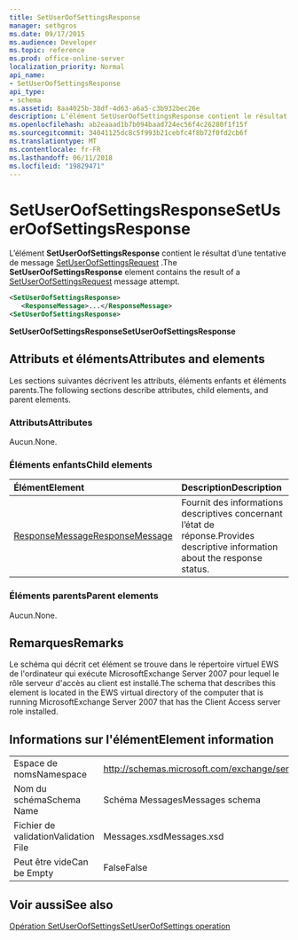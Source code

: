 ```yaml
---
title: SetUserOofSettingsResponse
manager: sethgros
ms.date: 09/17/2015
ms.audience: Developer
ms.topic: reference
ms.prod: office-online-server
localization_priority: Normal
api_name:
- SetUserOofSettingsResponse
api_type:
- schema
ms.assetid: 8aa4025b-38df-4d63-a6a5-c3b932bec26e
description: L’élément SetUserOofSettingsResponse contient le résultat d’une tentative de message SetUserOofSettingsRequest.
ms.openlocfilehash: ab2eaaad1b7b094baad724ec56f4c26280f1f15f
ms.sourcegitcommit: 34041125dc8c5f993b21cebfc4f8b72f0fd2cb6f
ms.translationtype: MT
ms.contentlocale: fr-FR
ms.lasthandoff: 06/11/2018
ms.locfileid: "19829471"
---
```

# <a name="setuseroofsettingsresponse"></a><span data-ttu-id="a02ed-103">SetUserOofSettingsResponse</span><span class="sxs-lookup"><span data-stu-id="a02ed-103">SetUserOofSettingsResponse</span></span>

<span data-ttu-id="a02ed-104">L’élément **SetUserOofSettingsResponse** contient le résultat d’une tentative de message [SetUserOofSettingsRequest](setuseroofsettingsrequest.md) .</span><span class="sxs-lookup"><span data-stu-id="a02ed-104">The **SetUserOofSettingsResponse** element contains the result of a [SetUserOofSettingsRequest](setuseroofsettingsrequest.md) message attempt.</span></span> 
  
```xml
<SetUserOofSettingsResponse>
   <ResponseMessage>...</ResponseMessage>
<SetUserOofSettingsResponse>
```

 <span data-ttu-id="a02ed-105">**SetUserOofSettingsResponse**</span><span class="sxs-lookup"><span data-stu-id="a02ed-105">**SetUserOofSettingsResponse**</span></span>
## <a name="attributes-and-elements"></a><span data-ttu-id="a02ed-106">Attributs et éléments</span><span class="sxs-lookup"><span data-stu-id="a02ed-106">Attributes and elements</span></span>

<span data-ttu-id="a02ed-107">Les sections suivantes décrivent les attributs, éléments enfants et éléments parents.</span><span class="sxs-lookup"><span data-stu-id="a02ed-107">The following sections describe attributes, child elements, and parent elements.</span></span>
  
### <a name="attributes"></a><span data-ttu-id="a02ed-108">Attributs</span><span class="sxs-lookup"><span data-stu-id="a02ed-108">Attributes</span></span>

<span data-ttu-id="a02ed-109">Aucun.</span><span class="sxs-lookup"><span data-stu-id="a02ed-109">None.</span></span>
  
### <a name="child-elements"></a><span data-ttu-id="a02ed-110">Éléments enfants</span><span class="sxs-lookup"><span data-stu-id="a02ed-110">Child elements</span></span>

|<span data-ttu-id="a02ed-111">**Élément**</span><span class="sxs-lookup"><span data-stu-id="a02ed-111">**Element**</span></span>|<span data-ttu-id="a02ed-112">**Description**</span><span class="sxs-lookup"><span data-stu-id="a02ed-112">**Description**</span></span>|
|:-----|:-----|
|[<span data-ttu-id="a02ed-113">ResponseMessage</span><span class="sxs-lookup"><span data-stu-id="a02ed-113">ResponseMessage</span></span>](responsemessage.md) <br/> |<span data-ttu-id="a02ed-114">Fournit des informations descriptives concernant l’état de réponse.</span><span class="sxs-lookup"><span data-stu-id="a02ed-114">Provides descriptive information about the response status.</span></span>  <br/> |
   
### <a name="parent-elements"></a><span data-ttu-id="a02ed-115">Éléments parents</span><span class="sxs-lookup"><span data-stu-id="a02ed-115">Parent elements</span></span>

<span data-ttu-id="a02ed-116">Aucun.</span><span class="sxs-lookup"><span data-stu-id="a02ed-116">None.</span></span>
  
## <a name="remarks"></a><span data-ttu-id="a02ed-117">Remarques</span><span class="sxs-lookup"><span data-stu-id="a02ed-117">Remarks</span></span>

<span data-ttu-id="a02ed-118">Le schéma qui décrit cet élément se trouve dans le répertoire virtuel EWS de l'ordinateur qui exécute MicrosoftExchange Server 2007 pour lequel le rôle serveur d'accès au client est installé.</span><span class="sxs-lookup"><span data-stu-id="a02ed-118">The schema that describes this element is located in the EWS virtual directory of the computer that is running MicrosoftExchange Server 2007 that has the Client Access server role installed.</span></span>
  
## <a name="element-information"></a><span data-ttu-id="a02ed-119">Informations sur l'élément</span><span class="sxs-lookup"><span data-stu-id="a02ed-119">Element information</span></span>

|||
|:-----|:-----|
|<span data-ttu-id="a02ed-120">Espace de noms</span><span class="sxs-lookup"><span data-stu-id="a02ed-120">Namespace</span></span>  <br/> |http://schemas.microsoft.com/exchange/services/2006/messages  <br/> |
|<span data-ttu-id="a02ed-121">Nom du schéma</span><span class="sxs-lookup"><span data-stu-id="a02ed-121">Schema Name</span></span>  <br/> |<span data-ttu-id="a02ed-122">Schéma Messages</span><span class="sxs-lookup"><span data-stu-id="a02ed-122">Messages schema</span></span>  <br/> |
|<span data-ttu-id="a02ed-123">Fichier de validation</span><span class="sxs-lookup"><span data-stu-id="a02ed-123">Validation File</span></span>  <br/> |<span data-ttu-id="a02ed-124">Messages.xsd</span><span class="sxs-lookup"><span data-stu-id="a02ed-124">Messages.xsd</span></span>  <br/> |
|<span data-ttu-id="a02ed-125">Peut être vide</span><span class="sxs-lookup"><span data-stu-id="a02ed-125">Can be Empty</span></span>  <br/> |<span data-ttu-id="a02ed-126">False</span><span class="sxs-lookup"><span data-stu-id="a02ed-126">False</span></span>  <br/> |
   
## <a name="see-also"></a><span data-ttu-id="a02ed-127">Voir aussi</span><span class="sxs-lookup"><span data-stu-id="a02ed-127">See also</span></span>



[<span data-ttu-id="a02ed-128">Opération SetUserOofSettings</span><span class="sxs-lookup"><span data-stu-id="a02ed-128">SetUserOofSettings operation</span></span>](setuseroofsettings-operation.md)

